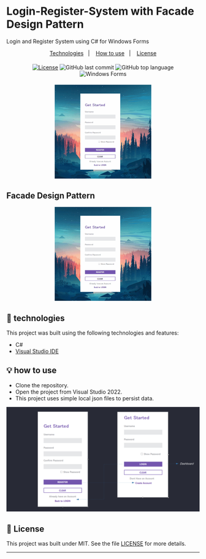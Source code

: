 # Login-Register-System with Facade Design Pattern
Login and Register System using C# for Windows Forms

<p align="center">
  <a href="#-technologies">Technologies</a>&nbsp;&nbsp;&nbsp;|&nbsp;&nbsp;&nbsp;
  <a href="#-how-to-use">How to use</a>&nbsp;&nbsp;&nbsp;|&nbsp;&nbsp;&nbsp;
  <a href="#-license">License</a>
</p>
<div align="center" style="margin: 20px; text-align: center">

  [![License](http://img.shields.io/:license-mit-blue.svg?style=flat-square)](https://github.com/ernestocasanova/LoginRegisterSystem/blob/main/LICENSE)
  ![GitHub last commit](https://img.shields.io/github/last-commit/ernestocasanova/LoginRegisterSystem?style=flat-square)
  ![GitHub top language](https://img.shields.io/github/languages/top/ernestocasanova/LoginRegisterSystem?style=flat-square)
![Windows Forms](https://img.shields.io/badge/Windows%20Forms-Functional-green)


</div>

<div align="center"><img src="https://github.com/ernestocasanova/LoginRegisterSystem/blob/main/docs/project_animation.gif" width=50% height=50%></div>

## Facade Design Pattern

<div align="center"><img src="https://github.com/ernestocasanova/LoginRegisterSystem/blob/main/docs/project_animation.gif" width=50% height=50%></div>

## 🧪 technologies

This project was built using the following technologies and features:

- C#
- [Visual Studio IDE](https://visualstudio.microsoft.com)

## 💡 how to use

- Clone the repository.
- Open the project from Visual Studio 2022.
- This project uses simple local json files to persist data.


![system](https://github.com/ernestocasanova/LoginRegisterSystem/blob/main/docs/auth_screens.png)

## 📄 License

This project was built under MIT. See the file [LICENSE](LICENSE) for more details.

---
